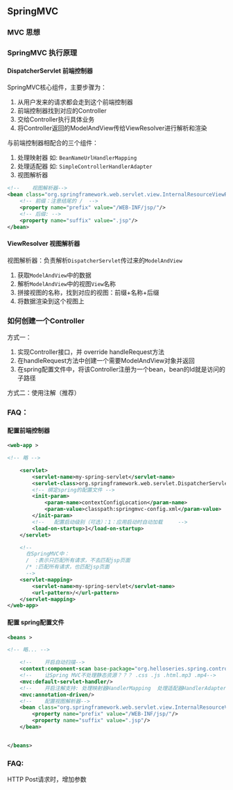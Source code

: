 ## SpringMVC

### MVC 思想


### SpringMVC 执行原理


#### DispatcherServlet 前端控制器
SpringMVC核心组件，主要步骤为：
1. 从用户发来的请求都会走到这个前端控制器
2. 前端控制器找到对应的Controller
3. 交给Controller执行具体业务
4. 将Controller返回的ModelAndView传给ViewResolver进行解析和渲染

与前端控制器相配合的三个组件：
1. 处理映射器
   如: `BeanNameUrlHandlerMapping`
2. 处理适配器
   如: `SimpleControllerHandlerAdapter`
3. 视图解析器
```xml
<!--    视图解析器-->
<bean class="org.springframework.web.servlet.view.InternalResourceViewResolver" id="InternalResourceViewResolver">
    <!-- 前缀：注意结尾的 /  -->
    <property name="prefix" value="/WEB-INF/jsp/"/>
    <!-- 后缀: -->
    <property name="suffix" value=".jsp"/>
</bean>
```

#### ViewResolver 视图解析器
视图解析器：负责解析`DispatcherServlet`传过来的`ModelAndView`
1. 获取`ModelAndView`中的数据
2. 解析`ModelAndView`中的视图`View`名称
3. 拼接视图的名称，找到对应的视图：前缀+名称+后缀
4. 将数据渲染到这个视图上


### 如何创建一个Controller
方式一：
1. 实现Controller接口，并 override handleRequest方法
2. 在handleRequest方法中创建一个需要ModelAndView对象并返回
3. 在spring配置文件中，将该Controller注册为一个bean，bean的Id就是访问的子路径

方式二：使用注解（推荐）


### FAQ：
#### 配置前端控制器
```xml
<web-app >

<!-- 略 -->

    <servlet>
        <servlet-name>my-spring-servlet</servlet-name>
        <servlet-class>org.springframework.web.servlet.DispatcherServlet</servlet-class>
        <!-- 绑定spring的配置文件 -->
        <init-param>
            <param-name>contextConfigLocation</param-name>
            <param-value>classpath:springmvc-config.xml</param-value>
        </init-param>
        <!--   配置启动级别（可选）：1：应用启动时自动加载     -->
        <load-on-startup>1</load-on-startup>
    </servlet>

    <!--
      在SpringMVC中：
      /  :表示只匹配所有请求，不去匹配jsp页面
      /* :匹配所有请求，也匹配jsp页面
      -->
    <servlet-mapping>
        <servlet-name>my-spring-servlet</servlet-name>
        <url-pattern>/</url-pattern>
    </servlet-mapping>
</web-app>

```
#### 配置 spring配置文件
```xml
<beans >

<!-- 略... -->

    <!--    开启自动扫描-->
    <context:component-scan base-package="org.helloseries.spring.controller"/>
    <!--    让Spring MVC不处理静态资源？？？ .css .js .html.mp3 .mp4-->
    <mvc:default-servlet-handler/>
    <!--    开启注解支持: 处理映射器HandlerMapping  处理适配器HandlerAdapter 会自动的被配置-->
    <mvc:annotation-driven/>
    <!--    配置视图解析器-->
    <bean class="org.springframework.web.servlet.view.InternalResourceViewResolver">
        <property name="prefix" value="/WEB-INF/jsp/"/>
        <property name="suffix" value=".jsp"/>
    </bean>


</beans>
```

### FAQ:
HTTP Post请求时，增加参数


